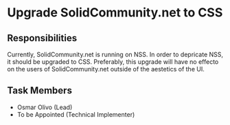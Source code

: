 # Upgrade SolidCommunity.net to CSS

## Responsibilities
Currently, SolidCommunity.net is running on NSS. In order to depricate NSS, it should be upgraded to CSS. Preferably, this upgrade will have no effecto on the users of SolidCommunity.net outside of the aestetics of the UI.

## Task Members
 - Osmar Olivo (Lead)
 - To be Appointed (Technical Implementer)